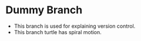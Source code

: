 # Dummy Branch
- This branch is used for explaining version control.
- This branch turtle has spiral motion.
